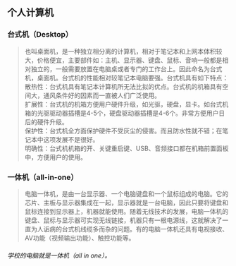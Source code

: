 ## 个人计算机
### 台式机（Desktop）
> 也叫桌面机，是一种独立相分离的计算机，相对于笔记本和上网本体积较大，价格便宜，主要部件如：主机、显示器、键盘、鼠标、音响一般都是相对独立的，一般需要放置在电脑桌或者专门的工作台上。因此命名为台式机，桌面机。台式机的性能相对较笔记本电脑要强。台式机具有如下特点：<br>
散热性：台式机具有笔记本计算机所无法比拟的优点。台式机的机箱具有空间大，通风条件好的因素而一直被人们广泛使用。<br>
扩展性：台式机的机箱方便用户硬件升级，如光驱，硬盘，显卡。如台式机箱的光驱驱动器插槽是4-5个，硬盘驱动器插槽是4-6个。非常方便用户日后的硬件升级。<br>
保护性：台式机全方面保护硬件不受灰尘的侵害。而且防水性就不错；在笔记本中这项发展不是很好。<br>
明确性：台式机机箱的开、关键重启键、USB、音频接口都在机箱前置面板中，方便用户的使用。
### 一体机（all-in-one）
> 电脑一体机，是由一台显示器、一个电脑键盘和一个鼠标组成的电脑。它的芯片、主板与显示器集成在一起，显示器就是一台电脑，因此只要将键盘和鼠标连接到显示器上，机器就能使用。随着无线技术的发展，电脑一体机的键盘、鼠标与显示器可实现无线链接，机器只有一根电源线，这就解决了一直为人诟病的台式机线缆多而杂的问题。有的电脑一体机还具有电视接收、AV功能（视频输出功能）、触控功能等。
###### 学校的电脑就是*一体机（all in one）*。
